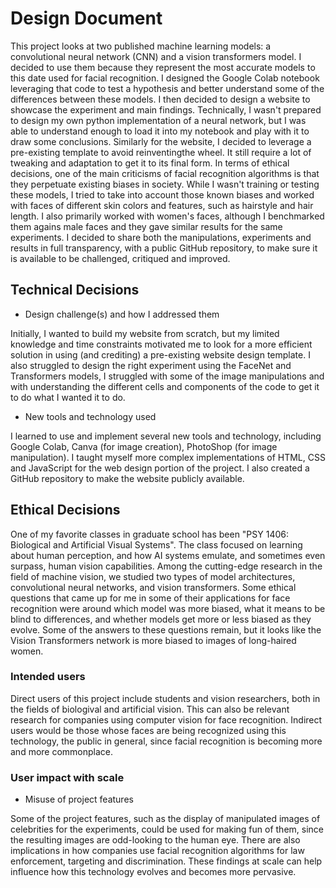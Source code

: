 # Design Document
This project looks at two published machine learning models: a convolutional neural network (CNN) and a vision transformers model. I decided to use them because they represent the most accurate models to this date used for facial recognition. I designed the Google Colab notebook leveraging that code to test a hypothesis and better understand some of the differences between these models. I then decided to design a website to showcase the experiment and main findings. Technically, I wasn't prepared to design my own python implementation of a neural network, but I was able to understand enough to load it into my notebook and play with it to draw some conclusions. Similarly for the website, I decided to leverage a pre-existing template to avoid reinventingthe wheel. It still require a lot of tweaking and adaptation to get it to its final form.
In terms of ethical decisions, one of the main criticisms of facial recognition algorithms is that they perpetuate existing biases in society. While I wasn't training or testing these models, I tried to take into account those known biases and worked with faces of different skin colors and features, such as hairstyle and hair length. I also primarily worked with women's faces, although I benchmarked them agains male faces and they gave similar results for the same experiments. I decided to share both the manipulations, experiments and results in full transparency, with a public GitHub repository, to make sure it is available to be challenged, critiqued and improved.

## Technical Decisions
* Design challenge(s) and how I addressed them

Initially, I wanted to build my website from scratch, but my limited knowledge and time constraints motivated me to look for a more efficient solution in using (and crediting) a pre-existing website design template. I also struggled to design the right experiment using the FaceNet and Transformers models, I struggled with some of the image manipulations and with understanding the different cells and components of the code to get it to do what I wanted it to do.

* New tools and technology used

I learned to use and implement several new tools and technology, including Google Colab, Canva (for image creation), PhotoShop (for image manipulation). I taught myself more complex implementations of HTML, CSS and JavaScript for the web design portion of the project. I also created a GitHub repository to make the website publicly available.

## Ethical Decisions
One of my favorite classes in graduate school has been "PSY 1406: Biological and Artificial Visual Systems". The class focused on learning about human perception, and how AI systems emulate, and sometimes even surpass, human vision capabilities. Among the cutting-edge research in the field of machine vision, we studied two types of model architectures, convolutional neural networks, and vision transformers. Some ethical questions that came up for me in some of their applications for face recognition were around which model was more biased, what it means to be blind to differences, and whether models get more or less biased as they evolve. Some of the answers to these questions remain, but it looks like the Vision Transformers network is more biased to images of long-haired women.

### Intended users
Direct users of this project include students and vision researchers, both in the fields of biologival and artificial vision. This can also be relevant research for companies using computer vision for face recognition.
Indirect users would be those whose faces are being recognized using this technology, the public in general, since facial recognition is becoming more and more commonplace.

### User impact with scale
* Misuse of project features

Some of the project features, such as the display of manipulated images of celebrities for the experiments, could be used for making fun of them, since the resulting images are odd-looking to the human eye. There are also implications in how companies use facial recognition algorithms for law enforcement, targeting and discrimination. These findings at scale can help influence how this technology evolves and becomes more pervasive.
